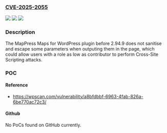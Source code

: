 ### [CVE-2025-2055](https://cve.mitre.org/cgi-bin/cvename.cgi?name=CVE-2025-2055)
![](https://img.shields.io/static/v1?label=Product&message=MapPress%20Maps%20for%20WordPress&color=blue)
![](https://img.shields.io/static/v1?label=Version&message=0%3C%202.94.9%20&color=brighgreen)
![](https://img.shields.io/static/v1?label=Vulnerability&message=CWE-79%20Cross-Site%20Scripting%20(XSS)&color=brighgreen)

### Description

The MapPress Maps for WordPress plugin before 2.94.9 does not sanitise and escape some parameters when outputing them in the page, which could allow users with a role as low as contributor to perform Cross-Site Scripting attacks.

### POC

#### Reference
- https://wpscan.com/vulnerability/a8bfdbbf-6963-4fab-826a-6be770ac72c3/

#### Github
No PoCs found on GitHub currently.

